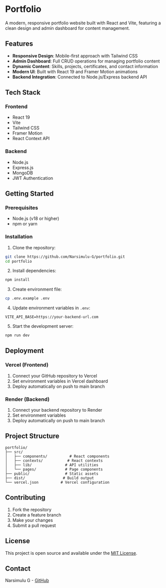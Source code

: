 # Portfolio

A modern, responsive portfolio website built with React and Vite, featuring a clean design and admin dashboard for content management.

## Features

- **Responsive Design**: Mobile-first approach with Tailwind CSS
- **Admin Dashboard**: Full CRUD operations for managing portfolio content
- **Dynamic Content**: Skills, projects, certificates, and contact information
- **Modern UI**: Built with React 19 and Framer Motion animations
- **Backend Integration**: Connected to Node.js/Express backend API

## Tech Stack

### Frontend
- React 19
- Vite
- Tailwind CSS
- Framer Motion
- React Context API

### Backend
- Node.js
- Express.js
- MongoDB
- JWT Authentication

## Getting Started

### Prerequisites
- Node.js (v18 or higher)
- npm or yarn

### Installation

1. Clone the repository:
```bash
git clone https://github.com/Narsimulu-G/portfolio.git
cd portfolio
```

2. Install dependencies:
```bash
npm install
```

3. Create environment file:
```bash
cp .env.example .env
```

4. Update environment variables in `.env`:
```
VITE_API_BASE=https://your-backend-url.com
```

5. Start the development server:
```bash
npm run dev
```

## Deployment

### Vercel (Frontend)
1. Connect your GitHub repository to Vercel
2. Set environment variables in Vercel dashboard
3. Deploy automatically on push to main branch

### Render (Backend)
1. Connect your backend repository to Render
2. Set environment variables
3. Deploy automatically on push to main branch

## Project Structure

```
portfolio/
├── src/
│   ├── components/          # React components
│   ├── contexts/           # React contexts
│   ├── lib/               # API utilities
│   └── pages/             # Page components
├── public/                # Static assets
├── dist/                 # Build output
└── vercel.json          # Vercel configuration
```

## Contributing

1. Fork the repository
2. Create a feature branch
3. Make your changes
4. Submit a pull request

## License

This project is open source and available under the [MIT License](LICENSE).

## Contact

Narsimulu G - [GitHub](https://github.com/Narsimulu-G)